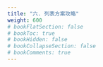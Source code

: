 ```yaml
---
title: "六. 列表方案攻略"
weight: 600
# bookFlatSection: false
# bookToc: true
# bookHidden: false
# bookCollapseSection: false
# bookComments: true
---
```

